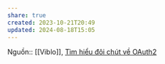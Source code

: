 ```yaml
---
share: true
created: 2023-10-21T20:49
updated: 2024-08-18T15:05
---
```

Nguồn:: [[Viblo]], [Tìm hiểu đôi chút về OAuth2](https://viblo.asia/p/tim-hieu-doi-chut-ve-oauth2-eW65GvMLlDO)
